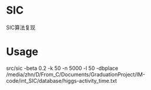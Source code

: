 # SIC
SIC算法复现

# Usage
src/sic -beta 0.2 -k 50 -n 5000 -l 50 -dbplace /media/zhn/D/From_C/Documents/GraduationProject/IM-code/int_SIC/database/higgs-activity_time.txt